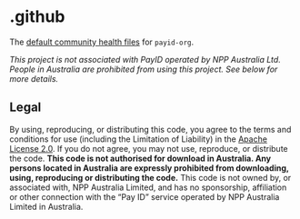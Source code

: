 # .github 

The [default community health files](https://help.github.com/en/github/building-a-strong-community/creating-a-default-community-health-file) for `payid-org`.

_This project is not associated with PayID operated by NPP Australia Ltd. People in Australia are prohibited from using this project. See below for more details._

## Legal

By using, reproducing, or distributing this code, you agree to the terms and conditions for use (including the Limitation of Liability) in the [Apache License 2.0](https://github.com/payid-org/payid/blob/master/LICENSE). If you do not agree, you may not use, reproduce, or distribute the code. **This code is not authorised for download in Australia. Any persons located in Australia are expressly prohibited from downloading, using, reproducing or distributing the code.** This code is not owned by, or associated with, NPP Australia Limited, and has no sponsorship, affiliation or other connection with the “Pay ID” service operated by NPP Australia Limited in Australia.
